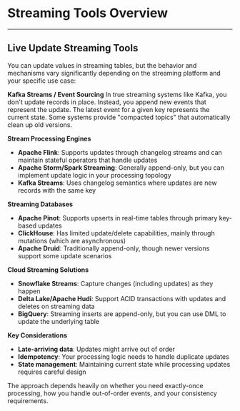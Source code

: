 # Streaming Tools Overview

---
## Live Update Streaming Tools
You can update values in streaming tables, but the behavior and mechanisms vary significantly depending on the streaming platform and your specific use case:

**Kafka Streams / Event Sourcing**
In true streaming systems like Kafka, you don't update records in place. Instead, you append new events that represent the update. The latest event for a given key represents the current state. Some systems provide "compacted topics" that automatically clean up old versions.

**Stream Processing Engines**
- **Apache Flink**: Supports updates through changelog streams and can maintain stateful operators that handle updates
- **Apache Storm/Spark Streaming**: Generally append-only, but you can implement update logic in your processing topology
- **Kafka Streams**: Uses changelog semantics where updates are new records with the same key

**Streaming Databases**
- **Apache Pinot**: Supports upserts in real-time tables through primary key-based updates
- **ClickHouse**: Has limited update/delete capabilities, mainly through mutations (which are asynchronous)
- **Apache Druid**: Traditionally append-only, though newer versions support some update scenarios

**Cloud Streaming Solutions**
- **Snowflake Streams**: Capture changes (including updates) as they happen
- **Delta Lake/Apache Hudi**: Support ACID transactions with updates and deletes on streaming data
- **BigQuery**: Streaming inserts are append-only, but you can use DML to update the underlying table

**Key Considerations**
- **Late-arriving data**: Updates might arrive out of order
- **Idempotency**: Your processing logic needs to handle duplicate updates
- **State management**: Maintaining current state while processing updates requires careful design

The approach depends heavily on whether you need exactly-once processing, how you handle out-of-order events, and your consistency requirements.
